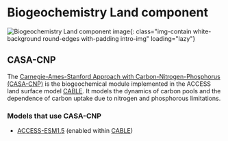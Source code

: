
#  Biogeochemistry Land component

![Biogeochemistry Land component image](/assets/component-logos/component-maps/bgc-land-component-map.png){: class="img-contain white-background round-edges with-padding intro-img" loading="lazy"}

## CASA-CNP

The [Carnegie-Ames-Stanford Approach with Carbon-Nitrogen-Phosphorus (CASA-CNP)](https://carbonwaterobservatory.csiro.au/casa.html) is the biogeochemical module implemented in the ACCESS land surface model [CABLE](/models/model_components/land#cable). It models the dynamics of carbon pools and the dependence of carbon uptake due to nitrogen and phosphorous limitations.  

### Models that use CASA-CNP
- [ACCESS-ESM1.5](/models/access-esm) (enabled within [CABLE](/models/model_components/land#cable))

